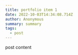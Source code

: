 ```yaml
---
title: portfolio item 1
date: 2022-10-03T14:34:08.714Z
author: Anonymous
summary: summary
tags:
  - post
---
```

p﻿ost content